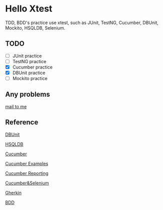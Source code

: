 # Hello Xtest

TDD, BDD's practice use xtest, such as JUnit, TestNG, Cucumber, DBUnit, Mockito, HSQLDB, Selenium.

## TODO

- [ ] JUnit practice
- [ ] TestNG practice
- [X] Cucumber practice
- [X] DBUnit practice
- [ ] Mockito practice

## Any problems
[mail to me](mailto:root@brctl.com)

## Reference

[DBUnit](http://dbunit.sourceforge.net/howto.html)

[HSQLDB](http://hsqldb.org/web/usagelinks.html)

[Cucumber](https://docs.cucumber.io/cucumber/step-definitions/)

[Cucumber Examples](https://github.com/machzqcq/CucumberJVMExamples)

[Cucumber Reporting](https://github.com/damianszczepanik/cucumber-reporting)

[Cucumber&Selenium](http://www.seleniumframework.com/cucumber-jvm-3/cucumber-jvm-and-selenium/)

[Gherkin](https://docs.cucumber.io/gherkin/reference/)

[BDD](https://docs.cucumber.io/bdd/)
